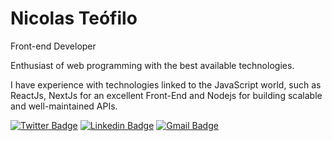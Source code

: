 # Nicolas Teófilo

Front-end Developer

Enthusiast of web programming with the best available technologies.

I have experience with technologies linked to the JavaScript world, such as ReactJs, NextJs for an excellent Front-End and Nodejs for building scalable and well-maintained APIs.

[![Twitter Badge](https://img.shields.io/badge/-@onicolateofilo-354f52?style=flat-square&labelColor=354f52&logo=twitter&logoColor=white&link=https://twitter.com/onicolateofilo)](https://twitter.com/onicolateofilo) 
[![Linkedin Badge](https://img.shields.io/badge/-Nicolas%20Teófilo-354f52?style=flat-square&logo=Linkedin&logoColor=white&link=https://www.linkedin.com/in/nicolasteofilo/)](https://www.linkedin.com/in/nicolasteofilo/) 
[![Gmail Badge](https://img.shields.io/badge/-contato.nicolasteofilo@gmail.com-354f52?style=flat-square&logo=Gmail&logoColor=white&link=mailto:contato.nicolasteofilo@gmail.com)](mailto:contato.nicolasteofilo@gmail.com)

